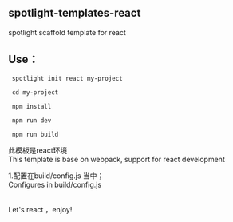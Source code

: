 ## spotlight-templates-react
spotlight scaffold template for react<br>

## Use：

     spotlight init react my-project

     cd my-project

     npm install

     npm run dev

     npm run build

此模板是react环境<br>
This template is base on webpack, support for react development <br>

1.配置在build/config.js 当中；<br>
  Configures in build/config.js <br><br>

Let's react ，enjoy!
